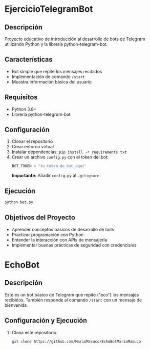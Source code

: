 # EjercicioTelegramBot

## Descripción
Proyecto educativo de introducción al desarrollo de bots de Telegram utilizando Python y la librería python-telegram-bot. 

## Características
- Bot simple que repite los mensajes recibidos
- Implementación de comando `/start`
- Muestra información básica del usuario

## Requisitos
- Python 3.8+
- Librería python-telegram-bot

## Configuración
1. Clonar el repositorio
2. Crear entorno virtual
3. Instalar dependencias: `pip install -r requirements.txt`
4. Crear un archivo `config.py` con el token del bot:
   ```python
   BOT_TOKEN = "tu_token_de_bot_aqui"
   ```
   **Importante:** Añadir `config.py` al `.gitignore`

## Ejecución
```bash
python bot.py
```

## Objetivos del Proyecto
- Aprender conceptos básicos de desarrollo de bots
- Practicar programación con Python
- Entender la interacción con APIs de mensajería
- Implementar buenas prácticas de seguridad con credenciales

# EchoBot

## Descripción
Este es un bot básico de Telegram que repite ("eco") los mensajes recibidos. También responde al comando `/start` con un mensaje de bienvenida.

## Configuración y Ejecución
1. Clona este repositorio:
   ```bash
   git clone https://github.com/MarioMasuco/EchoBotMarioMasuco
